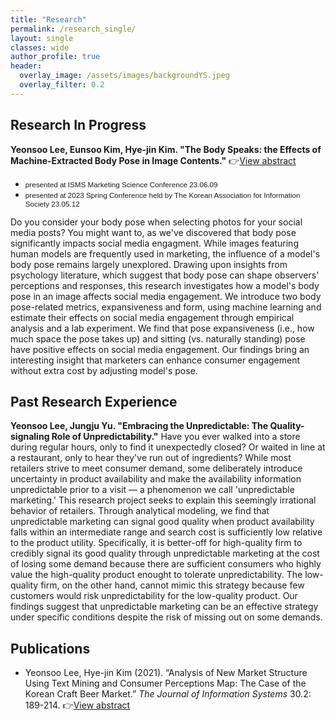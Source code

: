 ```yaml
---  
title: "Research"
permalink: /research_single/
layout: single
classes: wide
author_profile: true
header:
  overlay_image: /assets/images/backgroundYS.jpeg
  overlay_filter: 0.2
---
```


## Research In Progress
**Yeonsoo Lee, Eunsoo Kim, Hye-jin Kim. "The Body Speaks: the Effects of Machine-Extracted Body Pose in Image Contents."** &#x1F449;[View abstract](https://soo-13.github.io/research1/) <br>
- <span style="font-size: smaller; font-family: Montserrat, sans-serif;">presented at ISMS Marketing Science Conference 23.06.09 </span> 
- <span style="font-size: smaller; font-family: Montserrat, sans-serif;">presented at 2023 Spring Conference held by The Korean Association for Information Society 23.05.12</span> <br>
<p style="margin-left: 1.5em; padding-left: 0; font-size: smaller;"> </p> 
  Do you consider your body pose when selecting photos for your social media posts? You might want to, as we've discovered that body pose significantly impacts social media engagment. While images featuring human models are frequently used in marketing, the influence of a model's body pose remains largely unexplored. Drawing upon insights from psychology literature, which suggest that body pose can shape observers' perceptions and responses, this research investigates how a model's body pose in an image affects social media engagement. We introduce two body pose-related metrics, expansiveness and form, using machine learning and estimate their effects on social media engagement through empirical analysis and a lab experiment. We find that pose expansiveness (i.e., how much space the pose takes up) and sitting (vs. naturally standing) pose have positive effects on social media engagement. Our findings bring an interesting insight that marketers can enhance consumer engagement without extra cost by adjusting model's pose.
<!-- 
- Yeonsoo Lee, Eunsoo Kim, Hye-jin Kim. ["The Body Speaks: the Effects of Machine-Extracted Body Pose in Image Contents"](https://soo-13.github.io/research1/) *(manuscripted)* -->

## Past Research Experience
**Yeonsoo Lee, Jungju Yu. "Embracing the Unpredictable: The Quality-signaling Role of Unpredictability."**
  Have you ever walked into a store during regular hours, only to find it unexpectedly closed? Or waited in line at a restaurant, only to hear they've run out of ingredients? While most retailers strive to meet consumer demand, some deliberately introduce uncertainty in product availability and make the availability information unpredictable prior to a visit — a phenomenon we call 'unpredictable marketing.' This research project seeks to explain this seemingly irrational behavior of retailers. Through analytical modeling, we find that unpredictable marketing can signal good quality when product availability falls within an intermediate range and search cost is sufficiently low relative to the product utility. Specifically, it is better-off for high-quality firm to credibly signal its good quality through unpredictable marketing at the cost of losing some demand because there are sufficient consumers who highly value the high-quality product enought to tolerate unpredictability. The low-quality firm, on the other hand, cannot mimic this strategy because few customers would risk unpredictability for the low-quality product. Our findings suggest that unpredictable marketing can be an effective strategy under specific conditions despite the risk of missing out on some demands.


## Publications
- Yeonsoo Lee, Hye-jin Kim (2021). “Analysis of New Market Structure Using Text Mining and Consumer Perceptions Map: The Case of the Korean Craft Beer Market.” *The Journal of Information Systems* 30.2: 189-214. &#x1F449;[View abstract](https://soo-13.github.io/research0/) <br>

<!-- 
---
## Presentation

- The Body Speaks: the Effects of Machine-Extracted Body Pose in Image Contents
  - ISMS Marketing Science Conference, Miami, United States 23.06.09 *(scheduled)*
  - The Korean Association for Information Society, Seoul, Korea 23.05.12 -->

